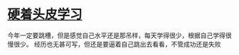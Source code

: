 # [硬着头皮学习](https://github.com/mentaLwz/gitblogOfMental/issues/24)

今年一定要跳槽，但是感觉自己水平还是那吊样，每天学得很少，根据自己学得很慢很少。
经历也无甚可写，但还是要逼着自己跳出去看看，不管成功还是失败